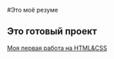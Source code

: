 #Это моё резуме
## Это готовый проект
[Моя первая работа на HTML&CSS](https://semenraisman.github.io/firstresume/)
